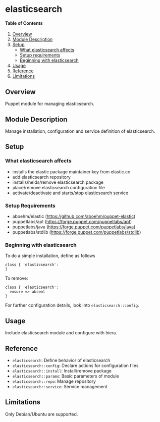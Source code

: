 # elasticsearch

#### Table of Contents

1. [Overview](#overview)
2. [Module Description](#module-description)
3. [Setup](#setup)
    * [What elasticsearch affects](#what-elasticsearch-affects)
    * [Setup requirements](#setup-requirements)
    * [Beginning with elasticsearch](#beginning-with-elasticsearch)
4. [Usage](#usage)
5. [Reference](#reference)
5. [Limitations](#limitations)

## Overview

Puppet module for managing elasticsearch.

## Module Description

Manage installation, configuration and service definition of elasticsearch.

## Setup

### What elasticsearch affects

* installs the elastic package maintainer key from elastic.co
* add elasticsearch repository
* installs/helds/remove elasticsearch package
* place/remove elasticsearch configuration file
* activate/deactivate and starts/stop elasticsearch service

### Setup Requirements

* aboehm/elastic (https://github.com/aboehm/puppet-elastic)
* puppetlabs/apt (https://forge.puppet.com/puppetlabs/apt)
* puppetlabs/java (https://forge.puppet.com/puppetlabs/java)
* puppetlabs/stdlib (https://forge.puppet.com/puppetlabs/stdlib)

### Beginning with elasticsearch

To do a simple installation, define as follows

~~~
class { 'elasticsearch':
}
~~~

To remove:

~~~
class { 'elasticsearch':
  ensure => absent
}
~~~

For further configuration details, look into `elasticsearch::config`.

## Usage

Include elasticsearch module and configure with hiera.

## Reference

* `elasticsearch`: Define behavior of elasticsearch
* `elasticsearch::config`: Declare actions for configuration files
* `elasticsearch::install`: Install/remove package
* `elasticsearch::params`: Basic parameters of module
* `elasticsearch::repo`: Manage repository
* `elasticsearch::service`: Service management

## Limitations

Only Debian/Ubuntu are supported.


